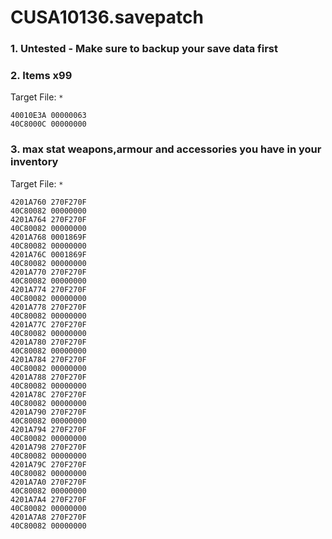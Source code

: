 # CUSA10136.savepatch

### 1. Untested - Make sure to backup your save data first
### 2. Items x99

Target File: `*`

```
40010E3A 00000063
40C8000C 00000000
```

### 3. max stat weapons,armour and accessories you have in your inventory

Target File: `*`

```
4201A760 270F270F
40C80082 00000000
4201A764 270F270F
40C80082 00000000
4201A768 0001869F
40C80082 00000000
4201A76C 0001869F
40C80082 00000000
4201A770 270F270F
40C80082 00000000
4201A774 270F270F
40C80082 00000000
4201A778 270F270F
40C80082 00000000
4201A77C 270F270F
40C80082 00000000
4201A780 270F270F
40C80082 00000000
4201A784 270F270F
40C80082 00000000
4201A788 270F270F
40C80082 00000000
4201A78C 270F270F
40C80082 00000000
4201A790 270F270F
40C80082 00000000
4201A794 270F270F
40C80082 00000000
4201A798 270F270F
40C80082 00000000
4201A79C 270F270F
40C80082 00000000
4201A7A0 270F270F
40C80082 00000000
4201A7A4 270F270F
40C80082 00000000
4201A7A8 270F270F
40C80082 00000000
```

